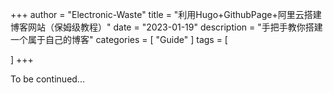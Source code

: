 +++
author = "Electronic-Waste"
title = "利用Hugo+GithubPage+阿里云搭建博客网站（保姆级教程）"
date = "2023-01-19"
description = "手把手教你搭建一个属于自己的博客"
categories = [
    "Guide"
]
tags = [
   
]
+++

To be continued...